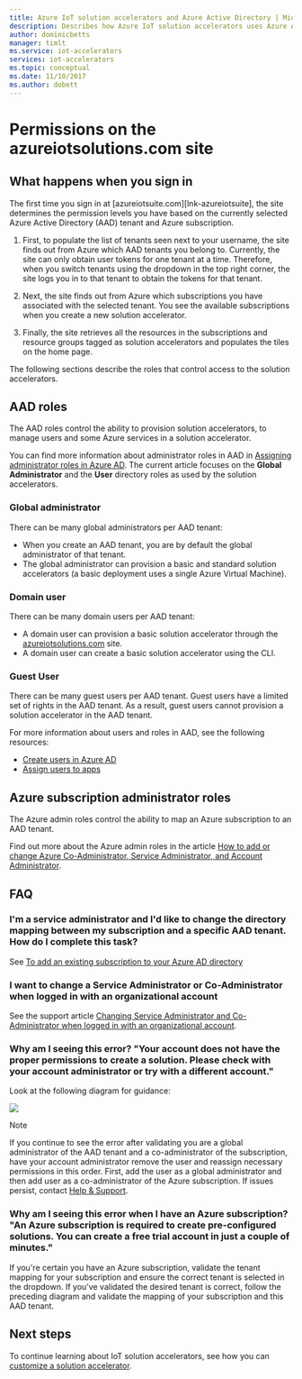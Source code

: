 ```yaml
---
title: Azure IoT solution accelerators and Azure Active Directory | Microsoft Docs
description: Describes how Azure IoT solution accelerators uses Azure Active Directory to manage permissions.
author: dominicbetts
manager: timlt
ms.service: iot-accelerators
services: iot-accelerators
ms.topic: conceptual
ms.date: 11/10/2017
ms.author: dobett
---
```


# Permissions on the azureiotsolutions.com site

## What happens when you sign in

The first time you sign in at [azureiotsuite.com][lnk-azureiotsuite], the site determines the permission levels you have based on the currently selected Azure Active Directory (AAD) tenant and Azure subscription.

1. First, to populate the list of tenants seen next to your username, the site finds out from Azure which AAD tenants you belong to. Currently, the site can only obtain user tokens for one tenant at a time. Therefore, when you switch tenants using the dropdown in the top right corner, the site logs you in to that tenant to obtain the tokens for that tenant.

2. Next, the site finds out from Azure which subscriptions you have associated with the selected tenant. You see the available subscriptions when you create a new solution accelerator.

3. Finally, the site retrieves all the resources in the subscriptions and resource groups tagged as solution accelerators and populates the tiles on the home page.

The following sections describe the roles that control access to the solution accelerators.

## AAD roles

The AAD roles control the ability to provision solution accelerators, to manage users and some Azure services in a solution accelerator.

You can find more information about administrator roles in AAD in [Assigning administrator roles in Azure AD][lnk-aad-admin]. The current article focuses on the **Global Administrator** and the **User** directory roles as used by the solution accelerators.

### Global administrator

There can be many global administrators per AAD tenant:

* When you create an AAD tenant, you are by default the global administrator of that tenant.
* The global administrator can provision a basic and standard solution accelerators (a basic deployment uses a single Azure Virtual Machine).

### Domain user

There can be many domain users per AAD tenant:

* A domain user can provision a basic solution accelerator through the [azureiotsolutions.com][lnk-azureiotsolutions] site.
* A domain user can create a basic solution accelerator using the CLI.

### Guest User

There can be many guest users per AAD tenant. Guest users have a limited set of rights in the AAD tenant. As a result, guest users cannot provision a solution accelerator in the AAD tenant.

For more information about users and roles in AAD, see the following resources:

* [Create users in Azure AD][lnk-create-edit-users]
* [Assign users to apps][lnk-assign-app-roles]

## Azure subscription administrator roles

The Azure admin roles control the ability to map an Azure subscription to an AAD tenant.

Find out more about the Azure admin roles in the article [How to add or change Azure Co-Administrator, Service Administrator, and Account Administrator][lnk-admin-roles].

## FAQ

### I'm a service administrator and I'd like to change the directory mapping between my subscription and a specific AAD tenant. How do I complete this task?

See [To add an existing subscription to your Azure AD directory](../active-directory/active-directory-how-subscriptions-associated-directory.md#to-associate-an-existing-subscription-to-your-azure-ad-directory)

### I want to change a Service Administrator or Co-Administrator when logged in with an organizational account

See the support article [Changing Service Administrator and Co-Administrator when logged in with an organizational account][lnk-service-admins].

### Why am I seeing this error? "Your account does not have the proper permissions to create a solution. Please check with your account administrator or try with a different account."

Look at the following diagram for guidance:

![][img-flowchart]

> [!NOTE]
> If you continue to see the error after validating you are a global administrator of the AAD tenant and a co-administrator of the subscription, have your account administrator remove the user and reassign necessary permissions in this order. First, add the user as a global administrator and then add user as a co-administrator of the Azure subscription. If issues persist, contact [Help & Support][lnk-help-support].

### Why am I seeing this error when I have an Azure subscription? "An Azure subscription is required to create pre-configured solutions. You can create a free trial account in just a couple of minutes."

If you're certain you have an Azure subscription, validate the tenant mapping for your subscription and ensure the correct tenant is selected in the dropdown. If you’ve validated the desired tenant is correct, follow the preceding diagram and validate the mapping of your subscription and this AAD tenant.

## Next steps
To continue learning about IoT solution accelerators, see how you can [customize a solution accelerator][lnk-customize].

[img-flowchart]: media/iot-accelerators-permissions/flowchart.png

[lnk-azureiotsolutions]: https://www.azureiotsolutions.com
[lnk-rm-github-repo]: https://github.com/Azure/azure-iot-remote-monitoring
[lnk-pm-github-repo]: https://github.com/Azure/azure-iot-predictive-maintenance
[lnk-cf-github-repo]: https://github.com/Azure/azure-iot-connected-factory
[lnk-aad-admin]: ../active-directory/active-directory-assign-admin-roles-azure-portal.md
[lnk-portal]: https://portal.azure.com
[lnk-create-edit-users]: ../active-directory/active-directory-users-profile-azure-portal.md
[lnk-assign-app-roles]: ../active-directory/active-directory-coreapps-assign-user-azure-portal.md
[lnk-service-admins]: https://azure.microsoft.com/support/changing-service-admin-and-co-admin
[lnk-admin-roles]: ../billing/billing-add-change-azure-subscription-administrator.md
[lnk-resource-cs]: https://github.com/Azure/azure-iot-remote-monitoring/blob/master/DeviceAdministration/Web/Security/RolePermissions.cs
[lnk-help-support]: https://portal.azure.com/#blade/Microsoft_Azure_Support/HelpAndSupportBlade
[lnk-customize]: ../iot-suite/iot-suite-v1-guidance-on-customizing-preconfigured-solutions.md
